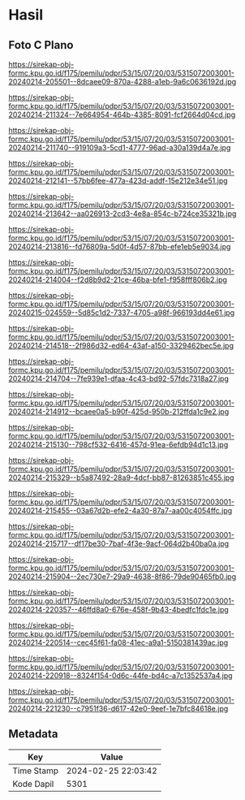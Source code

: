 # Hasil

## Foto C Plano

https://sirekap-obj-formc.kpu.go.id/f175/pemilu/pdpr/53/15/07/20/03/5315072003001-20240214-205501--8dcaee09-870a-4288-a1eb-9a6c0636192d.jpg

https://sirekap-obj-formc.kpu.go.id/f175/pemilu/pdpr/53/15/07/20/03/5315072003001-20240214-211324--7e664954-464b-4385-8091-fcf2664d04cd.jpg

https://sirekap-obj-formc.kpu.go.id/f175/pemilu/pdpr/53/15/07/20/03/5315072003001-20240214-211740--919109a3-5cd1-4777-96ad-a30a139d4a7e.jpg

https://sirekap-obj-formc.kpu.go.id/f175/pemilu/pdpr/53/15/07/20/03/5315072003001-20240214-212141--57bb6fee-477a-423d-addf-15e212e34e51.jpg

https://sirekap-obj-formc.kpu.go.id/f175/pemilu/pdpr/53/15/07/20/03/5315072003001-20240214-213642--aa026913-2cd3-4e8a-854c-b724ce35321b.jpg

https://sirekap-obj-formc.kpu.go.id/f175/pemilu/pdpr/53/15/07/20/03/5315072003001-20240214-213816--fd76809a-5d0f-4d57-87bb-efe1eb5e9034.jpg

https://sirekap-obj-formc.kpu.go.id/f175/pemilu/pdpr/53/15/07/20/03/5315072003001-20240214-214004--f2d8b9d2-21ce-46ba-bfe1-f958fff806b2.jpg

https://sirekap-obj-formc.kpu.go.id/f175/pemilu/pdpr/53/15/07/20/03/5315072003001-20240215-024559--5d85c1d2-7337-4705-a98f-966193dd4e61.jpg

https://sirekap-obj-formc.kpu.go.id/f175/pemilu/pdpr/53/15/07/20/03/5315072003001-20240214-214518--2f986d32-ed64-43af-a150-3329462bec5e.jpg

https://sirekap-obj-formc.kpu.go.id/f175/pemilu/pdpr/53/15/07/20/03/5315072003001-20240214-214704--7fe939e1-dfaa-4c43-bd92-57fdc7318a27.jpg

https://sirekap-obj-formc.kpu.go.id/f175/pemilu/pdpr/53/15/07/20/03/5315072003001-20240214-214912--bcaee0a5-b90f-425d-950b-212ffda1c9e2.jpg

https://sirekap-obj-formc.kpu.go.id/f175/pemilu/pdpr/53/15/07/20/03/5315072003001-20240214-215130--798cf532-6416-457d-91ea-6efdb94d1c13.jpg

https://sirekap-obj-formc.kpu.go.id/f175/pemilu/pdpr/53/15/07/20/03/5315072003001-20240214-215329--b5a87492-28a9-4dcf-bb87-81263851c455.jpg

https://sirekap-obj-formc.kpu.go.id/f175/pemilu/pdpr/53/15/07/20/03/5315072003001-20240214-215455--03a67d2b-efe2-4a30-87a7-aa00c4054ffc.jpg

https://sirekap-obj-formc.kpu.go.id/f175/pemilu/pdpr/53/15/07/20/03/5315072003001-20240214-215717--df17be30-7baf-4f3e-9acf-064d2b40ba0a.jpg

https://sirekap-obj-formc.kpu.go.id/f175/pemilu/pdpr/53/15/07/20/03/5315072003001-20240214-215904--2ec730e7-29a9-4638-8f86-79de90465fb0.jpg

https://sirekap-obj-formc.kpu.go.id/f175/pemilu/pdpr/53/15/07/20/03/5315072003001-20240214-220357--46ffd8a0-676e-458f-9b43-4bedfc1fdc1e.jpg

https://sirekap-obj-formc.kpu.go.id/f175/pemilu/pdpr/53/15/07/20/03/5315072003001-20240214-220514--cec45f61-fa08-41ec-a9a1-5150381439ac.jpg

https://sirekap-obj-formc.kpu.go.id/f175/pemilu/pdpr/53/15/07/20/03/5315072003001-20240214-220918--8324f154-0d6c-44fe-bd4c-a7c1352537a4.jpg

https://sirekap-obj-formc.kpu.go.id/f175/pemilu/pdpr/53/15/07/20/03/5315072003001-20240214-221230--c7951f36-d617-42e0-9eef-1e7bfc84618e.jpg


## Metadata

| Key        | Value               |
| ---------- | ------------------- |
| Time Stamp | 2024-02-25 22:03:42 |
| Kode Dapil | 5301                |



